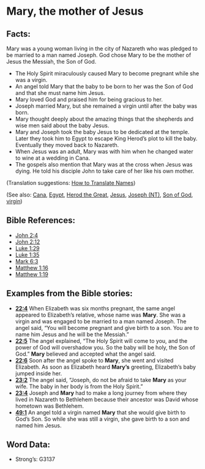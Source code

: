 # Mary, the mother of Jesus

## Facts:

Mary was a young woman living in the city of Nazareth who was pledged to be married to a man named Joseph. God chose Mary to be the mother of Jesus the Messiah, the Son of God.

* The Holy Spirit miraculously caused Mary to become pregnant while she was a virgin.
* An angel told Mary that the baby to be born to her was the Son of God and that she must name him Jesus.
* Mary loved God and praised him for being gracious to her.
* Joseph married Mary, but she remained a virgin until after the baby was born.
* Mary thought deeply about the amazing things that the shepherds and wise men said about the baby Jesus.
* Mary and Joseph took the baby Jesus to be dedicated at the temple. Later they took him to Egypt to escape King Herod’s plot to kill the baby. Eventually they moved back to Nazareth.
* When Jesus was an adult, Mary was with him when he changed water to wine at a wedding in Cana.
* The gospels also mention that Mary was at the cross when Jesus was dying. He told his disciple John to take care of her like his own mother.

(Translation suggestions: [How to Translate Names](rc://en/ta/man/translate/translate-names))

(See also: [Cana](../names/cana.md), [Egypt](../names/egypt.md), [Herod the Great](../names/herodthegreat.md), [Jesus](../kt/jesus.md), [Joseph (NT)](../names/josephnt.md), [Son of God](../kt/sonofgod.md), [virgin](../other/virgin.md))

## Bible References:

* [John 2:4](rc://en/tn/help/jhn/02/04)
* [John 2:12](rc://en/tn/help/jhn/02/12)
* [Luke 1:29](rc://en/tn/help/luk/01/29)
* [Luke 1:35](rc://en/tn/help/luk/01/35)
* [Mark 6:3](rc://en/tn/help/mrk/06/03)
* [Matthew 1:16](rc://en/tn/help/mat/01/16)
* [Matthew 1:19](rc://en/tn/help/mat/01/19)

## Examples from the Bible stories:

* __[22:4](rc://en/tn/help/obs/22/04)__ When Elizabeth was six months pregnant, the same angel appeared to Elizabeth’s relative, whose name was __Mary__. She was a virgin and was engaged to be married to a man named Joseph. The angel said, “You will become pregnant and give birth to a son. You are to name him Jesus and he will be the Messiah.”
* __[22:5](rc://en/tn/help/obs/22/05)__ The angel explained, “The Holy Spirit will come to you, and the power of God will overshadow you. So the baby will be holy, the Son of God.” __Mary__ believed and accepted what the angel said.
* __[22:6](rc://en/tn/help/obs/22/06)__ Soon after the angel spoke to __Mary__, she went and visited Elizabeth. As soon as Elizabeth heard __Mary’s__ greeting, Elizabeth’s baby jumped inside her.
* __[23:2](rc://en/tn/help/obs/23/02)__ The angel said, “Joseph, do not be afraid to take __Mary__ as your wife. The baby in her body is from the Holy Spirit.”
* __[23:4](rc://en/tn/help/obs/23/04)__ Joseph and __Mary__ had to make a long journey from where they lived in Nazareth to Bethlehem because their ancestor was David whose hometown was Bethlehem.
* __[49:1](rc://en/tn/help/obs/49/01)__ An angel told a virgin named __Mary__ that she would give birth to God’s Son. So while she was still a virgin, she gave birth to a son and named him Jesus.

## Word Data:

* Strong’s: G3137
